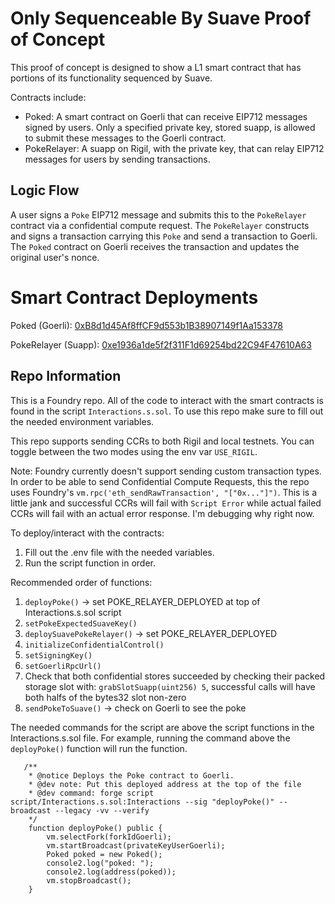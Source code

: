 # Only Sequenceable By Suave Proof of Concept
This proof of concept is designed to show a L1 smart contract that has portions of its functionality sequenced by Suave. 

Contracts include:
- Poked: A smart contract on Goerli that can receive EIP712 messages signed by users. Only a specified private key, stored suapp, is allowed to submit these messages to the Goerli contract.
- PokeRelayer: A suapp on Rigil, with the private key, that can relay EIP712 messages for users by sending transactions.

## Logic Flow
A user signs a `Poke` EIP712 message and submits this to the `PokeRelayer` contract via a confidential compute request. The `PokeRelayer` constructs and signs a transaction carrying this `Poke` and send a transaction to Goerli. The `Poked` contract on Goerli receives the transaction and updates the original user's nonce. 

# Smart Contract Deployments
Poked (Goerli): [0xB8d1d45Af8ffCF9d553b1B38907149f1Aa153378](https://goerli.etherscan.io/address/0xB8d1d45Af8ffCF9d553b1B38907149f1Aa153378) 

PokeRelayer (Suapp): [0xe1936a1de5f2f311F1d69254bd22C94F47610A63](https://explorer.rigil.suave.flashbots.net/address/0xe1936a1de5f2f311F1d69254bd22C94F47610A63)

## Repo Information
This is a Foundry repo. All of the code to interact with the smart contracts is found in the script `Interactions.s.sol`. To use this repo make sure to fill out the needed environment variables. 

This repo supports sending CCRs to both Rigil and local testnets. You can toggle between the two modes using the env var `USE_RIGIL`.

Note: Foundry currently doesn't support sending custom transaction types. In order to be able to send Confidential Compute Requests, this the repo uses Foundry's `vm.rpc('eth_sendRawTransaction', "["0x..."]")`. This is a little jank and successful CCRs will fail with `Script Error` while actual failed CCRs will fail with an actual error response. I'm debugging why right now.

To deploy/interact with the contracts:
1. Fill out the .env file with the needed variables.
2. Run the script function in order.

Recommended order of functions:
1. `deployPoke()` -> set POKE_RELAYER_DEPLOYED at top of Interactions.s.sol script
2. `setPokeExpectedSuaveKey()` 
3. `deploySuavePokeRelayer()` -> set POKE_RELAYER_DEPLOYED
4. `initializeConfidentialControl()`
5. `setSigningKey()`
6. `setGoerliRpcUrl()`
7. Check that both confidential stores succeeded by checking their packed storage slot with: `grabSlotSuapp(uint256) 5`, successful calls will have both halfs of the bytes32 slot non-zero
8. `sendPokeToSuave()` -> check on Goerli to see the poke 

The needed commands for the script are above the script functions in the Interactions.s.sol file. For example, running the command above the `deployPoke()` function will run the function.
```
   /**
    * @notice Deploys the Poke contract to Goerli.
    * @dev note: Put this deployed address at the top of the file
    * @dev command: forge script script/Interactions.s.sol:Interactions --sig "deployPoke()" --broadcast --legacy -vv --verify
    */
    function deployPoke() public {
        vm.selectFork(forkIdGoerli);
        vm.startBroadcast(privateKeyUserGoerli);
        Poked poked = new Poked();
        console2.log("poked: ");
        console2.log(address(poked));
        vm.stopBroadcast();
    }
```